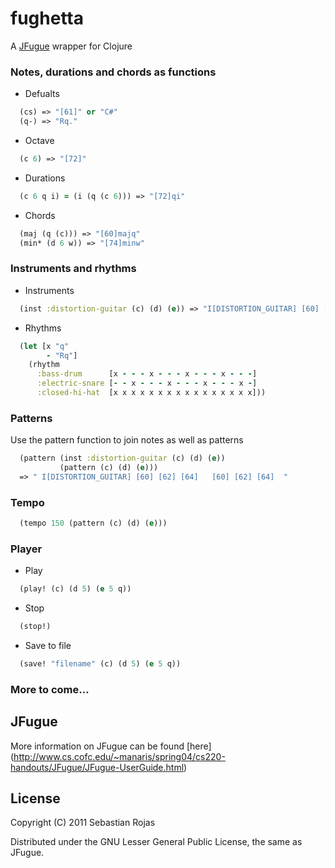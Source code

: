 # fughetta

A [JFugue](http://www.jfugue.org/) wrapper for Clojure

### Notes, durations and chords as functions

* Defualts

```clj
  (cs) => "[61]" or "C#"   
  (q-) => "Rq."
```

* Octave 
      

```clj
  (c 6) => "[72]"
```

* Durations 

```clj
  (c 6 q i) = (i (q (c 6))) => "[72]qi"
```

* Chords

```clj
  (maj (q (c))) => "[60]majq"
  (min* (d 6 w)) => "[74]minw"
```

### Instruments and rhythms

* Instruments

```clj
  (inst :distortion-guitar (c) (d) (e)) => "I[DISTORTION_GUITAR] [60] [62] [64]"
```

* Rhythms

```clj
  (let [x "q"
        - "Rq"]
    (rhythm
      :bass-drum      [x - - - x - - - x - - - x - - -]
      :electric-snare [- - x - - - x - - - x - - - x -]
      :closed-hi-hat  [x x x x x x x x x x x x x x x x]))
```

### Patterns
Use the pattern function to join notes as well as patterns

```clj
  (pattern (inst :distortion-guitar (c) (d) (e))
           (pattern (c) (d) (e)))
  => " I[DISTORTION_GUITAR] [60] [62] [64]   [60] [62] [64]  "
```

### Tempo

```clj
  (tempo 150 (pattern (c) (d) (e)))
```

### Player

* Play

```clj
  (play! (c) (d 5) (e 5 q))
```

* Stop

```clj
  (stop!)
```

* Save to file

```clj
  (save! "filename" (c) (d 5) (e 5 q))
```

### More to come...

## JFugue

More information on JFugue can be found [here] (http://www.cs.cofc.edu/~manaris/spring04/cs220-handouts/JFugue/JFugue-UserGuide.html)

## License

Copyright (C) 2011 Sebastian Rojas

Distributed under the GNU Lesser General Public License, the same as JFugue.
